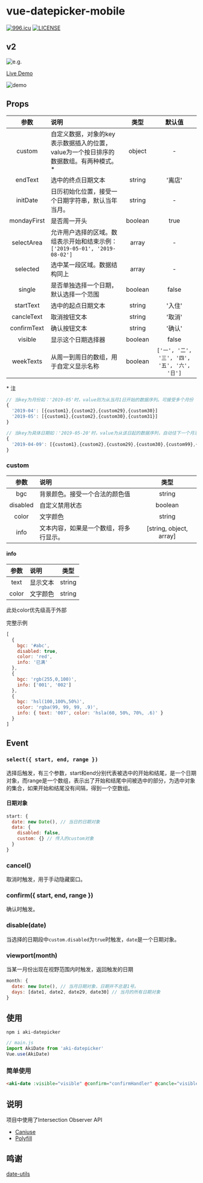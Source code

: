 # vue-datepicker-mobile

[![996.icu](https://img.shields.io/badge/link-996.icu-red.svg)](https://996.icu)
[![LICENSE](https://img.shields.io/badge/license-Anti%20996-blue.svg)](https://github.com/996icu/996.ICU/blob/master/LICENSE)

## v2

![e.g.](https://github.com/ikarosu/vue-datepicker-mobile/blob/v2/git/v2.jpg?raw=true)

[Live Demo](https://ikarosu.github.io/datepicker/)

![demo](https://github.com/ikarosu/vue-datepicker-mobile/blob/master/git/qr.png?raw=true)

## Props


| 参数 | 说明 | 类型 | 默认值 |
| :-: | :- | :-: | :-: |
| custom | 自定义数据，对象的key表示数据插入的位置，value为一个按日排序的数据数组。有两种模式。* | object | - |
| endText | 选中的终点日期文本 | string | '离店' |
| initDate | 日历初始化位置，接受一个日期字符串，默认当年当月。 | string | - |
| mondayFirst | 是否周一开头 | boolean | true |
| selectArea | 允许用户选择的区域。数组表示开始和结束示例：`['2019-05-01', '2019-08-02']` | array | - |
| selected | 选中某一段区域。数据结构同上 | array | - |
| single | 是否单独选择一个日期，默认选择一个范围 | boolean | false |
| startText | 选中的起点日期文本 | string | '入住' |
| cancleText | 取消按钮文本 | string | '取消' |
| confirmText | 确认按钮文本 | string | '确认' |
| visible | 显示这个日期选择器 | boolean | false |
| weekTexts | 从周一到周日的数组，用于自定义显示名称 | boolean | `['一', '二', '三', '四', '五', '六', '日']` |

\* 注

```javascript
// 当key为月份如：'2019-05'时，value则为从当月1日开始的数据序列。可接受多个月份（多个key）
{
  '2019-04': [{custom1},{custom2},{custom29},{custom30}]
  '2019-05': [{custom1},{custom2},{custom30},{custom31}]
}
```

```javascript
// 当key为具体日期如：'2019-05-20'时，value为从该日起的数据序列，自动往下一个月添加超出的数据
{
  '2019-04-09': [{custom1},{custom2},{custom29},{custom30},{custom99},{custom100},{custom2xx},{custom3xx}]
}
```

### custom

| 参数 | 说明 | 类型 |
| :-: | :- | :-: |
| bgc | 背景颜色。接受一个合法的颜色值 | string |
| disabled | 自定义禁用状态 | boolean |
| color | 文字颜色 | string |
| info | 文本内容，如果是一个数组，将多行显示。 | [string, object, array] |

#### info

| 参数 | 说明 | 类型 |
| :-: | :- | :-: |
| text | 显示文本 | string |
| color | 文字颜色 | string |

此处color优先级高于外部

完整示例

```javascript
[
  {
    bgc: '#abc',
    disabled: true,
    color: 'red',
    info: '已满'
  },
  {
    bgc: 'rgb(255,0,100)',
    info: ['001', '002']
  },
  {
    bgc: 'hsl(100,100%,50%)',
    color: 'rgba(99, 99, 99, .9)',
    info: { text: '007', color: 'hsla(60, 50%, 70%, .6)' }
  }
]
```

## Event

### `select({ start, end, range })`

选择后触发，有三个参数，start和end分别代表被选中的开始和结尾，是一个日期对象，而range是一个数组，表示出了开始和结尾中间被选中的部分，为选中对象的集合，如果开始和结尾没有间隔，得到一个空数组。

#### 日期对象

```javascript
start: {
  date: new Date(), // 当日的日期对象
  data: {
    disabled: false,
    custom: {} // 传入的custom对象
  }
}
```

### cancel()

取消时触发，用于手动隐藏窗口。

### confirm({ start, end, range })

确认时触发。

### disable(date)

当选择的日期段中`custom.disabled`为`true`时触发，`date`是一个日期对象。

### viewport(month)

当某一月份出现在视野范围内时触发，返回触发的日期

```javascript
month: {
  date: new Date(), // 当月日期对象，日期并不总是1号。
  days: [date1, date2, date29, date30] // 当月的所有日期对象
}
```

## 使用

```
npm i aki-datepicker
```

```javascript
// main.js
import AkiDate from 'aki-datepicker'
Vue.use(AkiDate)
```

### 简单使用

```html
<aki-date :visible="visible" @confirm="confirmHandler" @cancle="visible=false" />
```

## 说明

项目中使用了Intersection Observer API

- [Caniuse](https://caniuse.com/#feat=intersectionobserver)
- [Polyfill](https://github.com/w3c/IntersectionObserver/tree/master/polyfill)

## 鸣谢

[date-utils](https://github.com/JerrySievert/date-utils)